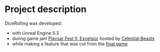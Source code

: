 # Project description

DiceRolling was developed:
- with Unreal Engine 5.3
- during game jam [Playsar Fest II: Excelsior](https://t.me/celestialbeasts/182) hosted by [Celestial Beasts](https://t.me/celestialbeasts)
- while making a feature that was cut from the [final game](https://itch.io/jam/playsar-fest-ii-excelsior/rate/2325337)
